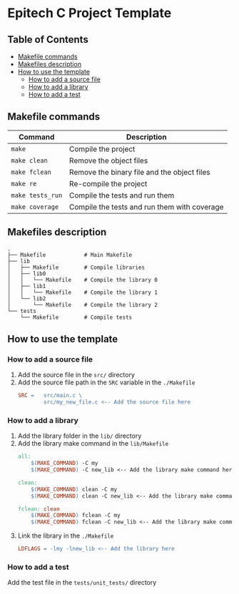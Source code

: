 # Epitech C Project Template


## Table of Contents

- [Makefile commands](#makefile-commands)
- [Makefiles description](#makefiles-description)
- [How to use the template](#how-to-use-the-template)
  - [How to add a source file](#how-to-add-a-source-file)
  - [How to add a library](#how-to-add-a-library)
  - [How to add a test](#how-to-add-a-test)


## Makefile commands

| Command          | Description                                  |
|------------------|----------------------------------------------|
| `make`           | Compile the project                          |
| `make clean`     | Remove the object files                      |
| `make fclean`    | Remove the binary file and the object files  |
| `make re`        | Re-compile the project                       |
| `make tests_run` | Compile the tests and run them               |
| `make coverage`  | Compile the tests and run them with coverage |


## Makefiles description

```
.
├── Makefile            # Main Makefile
├── lib
│   ├── Makefile        # Compile libraries
│   ├── lib0
│   │   └── Makefile    # Compile the library 0
│   ├── lib1
│   │   └── Makefile    # Compile the library 1
│   └── lib2
│       └── Makefile    # Compile the library 2
└── tests
    └── Makefile        # Compile tests
```


## How to use the template


### How to add a source file

1. Add the source file in the `src/` directory
2. Add the source file path in the `SRC` variable in the `./Makefile`
    ```makefile
    SRC =   src/main.c \
            src/my_new_file.c <-- Add the source file here
    ```


### How to add a library

1. Add the library folder in the `lib/` directory
2. Add the library make command in the `lib/Makefile`
    ```makefile
    all:
        $(MAKE_COMMAND) -C my
        $(MAKE_COMMAND) -C new_lib <-- Add the library make command here
    
    clean:
        $(MAKE_COMMAND) clean -C my
        $(MAKE_COMMAND) clean -C new_lib <-- Add the library make command here
    
    fclean: clean
        $(MAKE_COMMAND) fclean -C my
        $(MAKE_COMMAND) fclean -C new_lib <-- Add the library make command here
    ```
3. Link the library in the `./Makefile`
    ```makefile
    LDFLAGS = -lmy -lnew_lib <-- Add the library here
    ```


### How to add a test

Add the test file in the `tests/unit_tests/` directory
